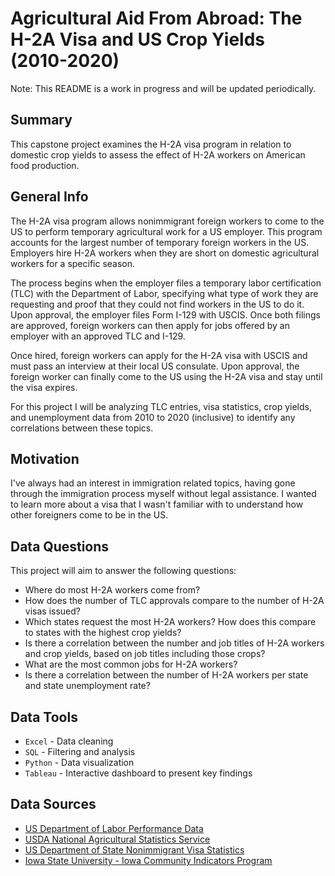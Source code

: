 # Agricultural Aid From Abroad: The H-2A Visa and US Crop Yields (2010-2020)

Note: This README is a work in progress and will be updated periodically.

## Summary

This capstone project examines the H-2A visa program in relation to domestic crop yields to assess the effect of H-2A workers on American food production.


## General Info

The H-2A visa program allows nonimmigrant foreign workers to come to the US to perform temporary agricultural work for a US employer. This program accounts for the largest number of temporary foreign workers in the US. Employers hire H-2A workers when they are short on domestic agricultural workers for a specific season.

The process begins when the employer files a temporary labor certification (TLC) with the Department of Labor, specifying what type of work they are requesting and proof that they could not find workers in the US to do it. Upon approval, the employer files Form I-129 with USCIS. Once both filings are approved, foreign workers can then apply for jobs offered by an employer with an approved TLC and I-129.

Once hired, foreign workers can apply for the H-2A visa with USCIS and must pass an interview at their local US consulate. Upon approval, the foreign worker can finally come to the US using the H-2A visa and stay until the visa expires.

For this project I will be analyzing TLC entries, visa statistics, crop yields, and unemployment data from 2010 to 2020 (inclusive) to identify any correlations between these topics.


## Motivation

I've always had an interest in immigration related topics, having gone through the immigration process myself without legal assistance. I wanted to learn more about a visa that I wasn't familiar with to understand how other foreigners come to be in the US.


## Data Questions

This project will aim to answer the following questions:

- Where do most H-2A workers come from?
- How does the number of TLC approvals compare to the number of H-2A visas issued?
- Which states request the most H-2A workers? How does this compare to states with the highest crop yields?
- Is there a correlation between the number and job titles of H-2A workers and crop yields, based on job titles including those crops?
- What are the most common jobs for H-2A workers?
- Is there a correlation between the number of H-2A workers per state and state unemployment rate?


## Data Tools

- `Excel` - Data cleaning
- `SQL` - Filtering and analysis
- `Python` - Data visualization
- `Tableau` - Interactive dashboard to present key findings


## Data Sources

- [US Department of Labor Performance Data](https://www.dol.gov/agencies/eta/foreign-labor/performance)
- [USDA National Agricultural Statistics Service](https://quickstats.nass.usda.gov/)
- [US Department of State Nonimmigrant Visa Statistics](https://travel.state.gov/content/travel/en/legal/visa-law0/visa-statistics/nonimmigrant-visa-statistics.html)
- [Iowa State University - Iowa Community Indicators Program](https://www.icip.iastate.edu/tables/employment/unemployment-states)